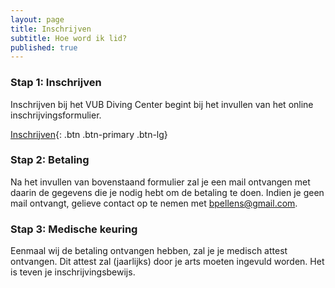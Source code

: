 ```yaml
---
layout: page
title: Inschrijven
subtitle: Hoe word ik lid?
published: true
---
```


### Stap 1: Inschrijven

Inschrijven bij het VUB Diving Center begint bij het invullen van het online inschrijvingsformulier.

[Inschrijven](https://vdc-app.azurewebsites.net/Registration/Create){: .btn .btn-primary .btn-lg}

### Stap 2: Betaling

Na het invullen van bovenstaand formulier zal je een mail ontvangen met daarin de gegevens die je nodig hebt om de betaling te doen. Indien je geen mail ontvangt, gelieve contact op te nemen met <bpellens@gmail.com>.

### Stap 3: Medische keuring

Eenmaal wij de betaling ontvangen hebben, zal je je medisch attest ontvangen. Dit attest zal (jaarlijks) door je arts moeten ingevuld worden. Het is teven je inschrijvingsbewijs.
